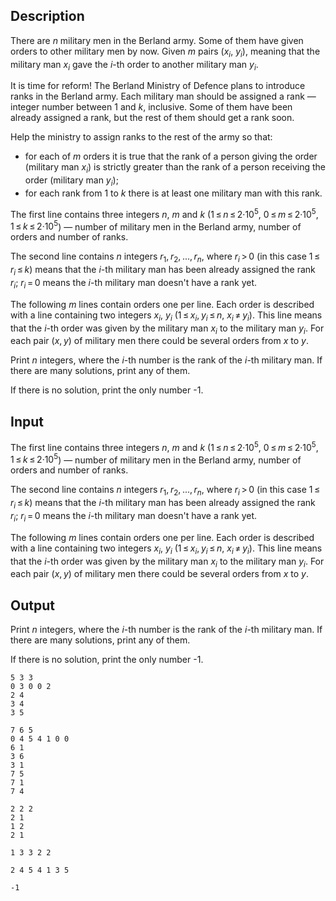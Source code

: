 ## Description

<div><p>There are <span class="tex-span"><i>n</i></span> military men in the Berland army. Some of them have given orders to other military men by now. Given <span class="tex-span"><i>m</i></span> pairs (<span class="tex-span"><i>x</i><sub class="lower-index"><i>i</i></sub></span>, <span class="tex-span"><i>y</i><sub class="lower-index"><i>i</i></sub></span>), meaning that the military man <span class="tex-span"><i>x</i><sub class="lower-index"><i>i</i></sub></span> gave the <span class="tex-span"><i>i</i></span>-th order to another military man <span class="tex-span"><i>y</i><sub class="lower-index"><i>i</i></sub></span>.</p><p>It is time for reform! The Berland Ministry of Defence plans to introduce ranks in the Berland army. Each military man should be assigned a rank — integer number between <span class="tex-span">1</span> and <span class="tex-span"><i>k</i></span>, inclusive. Some of them have been already assigned a rank, but the rest of them should get a rank soon.</p><p>Help the ministry to assign ranks to the rest of the army so that:</p><ul> <li> for each of <span class="tex-span"><i>m</i></span> orders it is true that the rank of a person giving the order (military man <span class="tex-span"><i>x</i><sub class="lower-index"><i>i</i></sub></span>) is strictly greater than the rank of a person receiving the order (military man <span class="tex-span"><i>y</i><sub class="lower-index"><i>i</i></sub></span>); </li><li> for each rank from <span class="tex-span">1</span> to <span class="tex-span"><i>k</i></span> there is at least one military man with this rank. </li></ul></div><div class="input-specification"><p>The first line contains three integers <span class="tex-span"><i>n</i></span>, <span class="tex-span"><i>m</i></span> and <span class="tex-span"><i>k</i></span> (<span class="tex-span">1 ≤ <i>n</i> ≤ 2·10<sup class="upper-index">5</sup></span>, <span class="tex-span">0 ≤ <i>m</i> ≤ 2·10<sup class="upper-index">5</sup></span>, <span class="tex-span">1 ≤ <i>k</i> ≤ 2·10<sup class="upper-index">5</sup></span>) — number of military men in the Berland army, number of orders and number of ranks.</p><p>The second line contains <span class="tex-span"><i>n</i></span> integers <span class="tex-span"><i>r</i><sub class="lower-index">1</sub>, <i>r</i><sub class="lower-index">2</sub>, ..., <i>r</i><sub class="lower-index"><i>n</i></sub></span>, where <span class="tex-span"><i>r</i><sub class="lower-index"><i>i</i></sub> &gt; 0</span> (in this case <span class="tex-span">1 ≤ <i>r</i><sub class="lower-index"><i>i</i></sub> ≤ <i>k</i></span>) means that the <span class="tex-span"><i>i</i></span>-th military man has been already assigned the rank <span class="tex-span"><i>r</i><sub class="lower-index"><i>i</i></sub></span>; <span class="tex-span"><i>r</i><sub class="lower-index"><i>i</i></sub> = 0</span> means the <span class="tex-span"><i>i</i></span>-th military man doesn't have a rank yet.</p><p>The following <span class="tex-span"><i>m</i></span> lines contain orders one per line. Each order is described with a line containing two integers <span class="tex-span"><i>x</i><sub class="lower-index"><i>i</i></sub></span>, <span class="tex-span"><i>y</i><sub class="lower-index"><i>i</i></sub></span> (<span class="tex-span">1 ≤ <i>x</i><sub class="lower-index"><i>i</i></sub>, <i>y</i><sub class="lower-index"><i>i</i></sub> ≤ <i>n</i></span>, <span class="tex-span"><i>x</i><sub class="lower-index"><i>i</i></sub> ≠ <i>y</i><sub class="lower-index"><i>i</i></sub></span>). This line means that the <span class="tex-span"><i>i</i></span>-th order was given by the military man <span class="tex-span"><i>x</i><sub class="lower-index"><i>i</i></sub></span> to the military man <span class="tex-span"><i>y</i><sub class="lower-index"><i>i</i></sub></span>. For each pair <span class="tex-span">(<i>x</i>, <i>y</i>)</span> of military men there could be several orders from <span class="tex-span"><i>x</i></span> to <span class="tex-span"><i>y</i></span>.</p></div><div class="output-specification"><p>Print <span class="tex-span"><i>n</i></span> integers, where the <span class="tex-span"><i>i</i></span>-th number is the rank of the <span class="tex-span"><i>i</i></span>-th military man. If there are many solutions, print any of them.</p><p>If there is no solution, print the only number <span class="tex-font-style-tt">-1</span>.</p></div>

## Input

<p>The first line contains three integers <span class="tex-span"><i>n</i></span>, <span class="tex-span"><i>m</i></span> and <span class="tex-span"><i>k</i></span> (<span class="tex-span">1 ≤ <i>n</i> ≤ 2·10<sup class="upper-index">5</sup></span>, <span class="tex-span">0 ≤ <i>m</i> ≤ 2·10<sup class="upper-index">5</sup></span>, <span class="tex-span">1 ≤ <i>k</i> ≤ 2·10<sup class="upper-index">5</sup></span>) — number of military men in the Berland army, number of orders and number of ranks.</p><p>The second line contains <span class="tex-span"><i>n</i></span> integers <span class="tex-span"><i>r</i><sub class="lower-index">1</sub>, <i>r</i><sub class="lower-index">2</sub>, ..., <i>r</i><sub class="lower-index"><i>n</i></sub></span>, where <span class="tex-span"><i>r</i><sub class="lower-index"><i>i</i></sub> &gt; 0</span> (in this case <span class="tex-span">1 ≤ <i>r</i><sub class="lower-index"><i>i</i></sub> ≤ <i>k</i></span>) means that the <span class="tex-span"><i>i</i></span>-th military man has been already assigned the rank <span class="tex-span"><i>r</i><sub class="lower-index"><i>i</i></sub></span>; <span class="tex-span"><i>r</i><sub class="lower-index"><i>i</i></sub> = 0</span> means the <span class="tex-span"><i>i</i></span>-th military man doesn't have a rank yet.</p><p>The following <span class="tex-span"><i>m</i></span> lines contain orders one per line. Each order is described with a line containing two integers <span class="tex-span"><i>x</i><sub class="lower-index"><i>i</i></sub></span>, <span class="tex-span"><i>y</i><sub class="lower-index"><i>i</i></sub></span> (<span class="tex-span">1 ≤ <i>x</i><sub class="lower-index"><i>i</i></sub>, <i>y</i><sub class="lower-index"><i>i</i></sub> ≤ <i>n</i></span>, <span class="tex-span"><i>x</i><sub class="lower-index"><i>i</i></sub> ≠ <i>y</i><sub class="lower-index"><i>i</i></sub></span>). This line means that the <span class="tex-span"><i>i</i></span>-th order was given by the military man <span class="tex-span"><i>x</i><sub class="lower-index"><i>i</i></sub></span> to the military man <span class="tex-span"><i>y</i><sub class="lower-index"><i>i</i></sub></span>. For each pair <span class="tex-span">(<i>x</i>, <i>y</i>)</span> of military men there could be several orders from <span class="tex-span"><i>x</i></span> to <span class="tex-span"><i>y</i></span>.</p>

## Output

<p>Print <span class="tex-span"><i>n</i></span> integers, where the <span class="tex-span"><i>i</i></span>-th number is the rank of the <span class="tex-span"><i>i</i></span>-th military man. If there are many solutions, print any of them.</p><p>If there is no solution, print the only number <span class="tex-font-style-tt">-1</span>.</p>





```input1
5 3 3
0 3 0 0 2
2 4
3 4
3 5

```




```input2
7 6 5
0 4 5 4 1 0 0
6 1
3 6
3 1
7 5
7 1
7 4

```




```input3
2 2 2
2 1
1 2
2 1

```




```output1
1 3 3 2 2 

```




```output2
2 4 5 4 1 3 5 

```




```output3
-1

```


